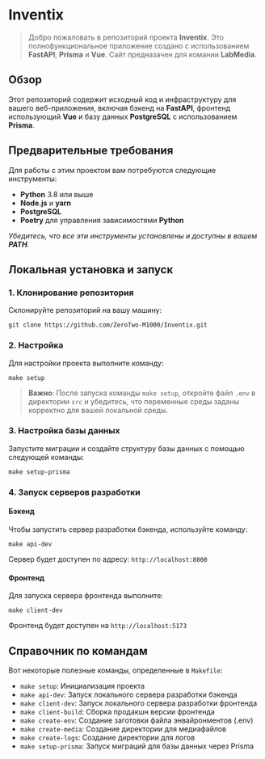 # Inventix

> Добро пожаловать в репозиторий проекта **Inventix**. Это полнофункциональное приложение создано с использованием **FastAPI**, **Prisma** и **Vue**. Сайт предназачен для комании **LabMedia**.

## Обзор
Этот репозиторий содержит исходный код и инфраструктуру для вашего веб-приложения, включая бэкенд на **FastAPI**, фронтенд использующий **Vue** и базу данных **PostgreSQL** с использованием **Prisma**.

## Предварительные требования
Для работы с этим проектом вам потребуются следующие инструменты:
- **Python** 3.8 или выше
- **Node.js** и **yarn**
- **PostgreSQL**
- **Poetry** для управления зависимостями **Python**

_Убедитесь, что все эти инструменты установлены и доступны в вашем **PATH**._

## Локальная установка и запуск

### 1. Клонирование репозитория
Склонируйте репозиторий на вашу машину:

```
git clone https://github.com/ZeroTwo-M1000/Inventix.git
```

### 2. Настройка
Для настройки проекта выполните команду:

```
make setup
```

> **Важно**: После запуска команды `make setup`, откройте файл `.env` в директории `src` и убедитесь, что переменные среды заданы корректно для вашей локальной среды.

### 3. Настройка базы данных
Запустите миграции и создайте структуру базы данных с помощью следующей команды:

```
make setup-prisma
```

### 4. Запуск серверов разработки

#### Бэкенд
Чтобы запустить сервер разработки бэкенда, используйте команду:

```
make api-dev
```

Сервер будет доступен по адресу: `http://localhost:8000`

#### Фронтенд
Для запуска сервера фронтенда выполните:

```
make client-dev
```

Фронтенд будет доступен на `http://localhost:5173`

## Справочник по командам
Вот некоторые полезные команды, определенные в `Makefile`:

- `make setup`: Инициализация проекта
- `make api-dev`: Запуск локального сервера разработки бэкенда
- `make client-dev`: Запуск локального сервера разработки фронтенда
- `make client-build`: Сборка продакшн версии фронтенда
- `make create-env`: Создание заготовки файла энвайронментов (.env)
- `make create-media`: Создание директории для медиафайлов
- `make create-logs`: Создание директории для логов
- `make setup-prisma`: Запуск миграций для базы данных через Prisma
